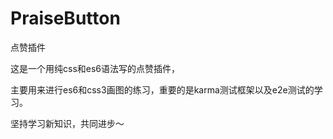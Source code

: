 # PraiseButton
点赞插件

这是一个用纯css和es6语法写的点赞插件，

主要用来进行es6和css3画图的练习，重要的是karma测试框架以及e2e测试的学习。

坚持学习新知识，共同进步～

